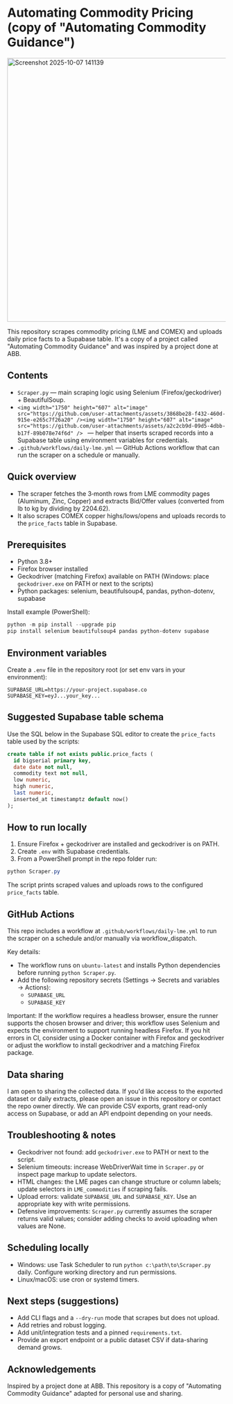 # Automating Commodity Pricing (copy of "Automating Commodity Guidance")

<img width="1750" height="607" alt="Screenshot 2025-10-07 141139" src="https://github.com/user-attachments/assets/75f55da1-9fa0-48e1-b86e-bdd1b671e692" />

This repository scrapes commodity pricing (LME and COMEX) and uploads daily price facts to a Supabase table. It's a copy of a project called "Automating Commodity Guidance" and was inspired by a project done at ABB.

## Contents
- `Scraper.py` — main scraping logic using Selenium (Firefox/geckodriver) + BeautifulSoup.
- `<img width="1750" height="607" alt="image" src="https://github.com/user-attachments/assets/3868be28-f432-460d-915e-e265c7f26a20" /><img width="1750" height="607" alt="image" src="https://github.com/user-attachments/assets/a2c2cb9d-09d5-4dbb-b17f-89b078e74f6d" />
` — helper that inserts scraped records into a Supabase table using environment variables for credentials.
- `.github/workflows/daily-lme.yml` — GitHub Actions workflow that can run the scraper on a schedule or manually.

## Quick overview
- The scraper fetches the 3‑month rows from LME commodity pages (Aluminum, Zinc, Copper) and extracts Bid/Offer values (converted from lb to kg by dividing by 2204.62).
- It also scrapes COMEX copper highs/lows/opens and uploads records to the `price_facts` table in Supabase.

## Prerequisites
- Python 3.8+
- Firefox browser installed
- Geckodriver (matching Firefox) available on PATH (Windows: place `geckodriver.exe` on PATH or next to the scripts)
- Python packages: selenium, beautifulsoup4, pandas, python-dotenv, supabase

Install example (PowerShell):

```powershell
python -m pip install --upgrade pip
pip install selenium beautifulsoup4 pandas python-dotenv supabase
```

## Environment variables
Create a `.env` file in the repository root (or set env vars in your environment):

```
SUPABASE_URL=https://your-project.supabase.co
SUPABASE_KEY=eyJ...your_key...
```

## Suggested Supabase table schema
Use the SQL below in the Supabase SQL editor to create the `price_facts` table used by the scripts:

```sql
create table if not exists public.price_facts (
  id bigserial primary key,
  date date not null,
  commodity text not null,
  low numeric,
  high numeric,
  last numeric,
  inserted_at timestamptz default now()
);
```

## How to run locally
1. Ensure Firefox + geckodriver are installed and geckodriver is on PATH.
2. Create `.env` with Supabase credentials.
3. From a PowerShell prompt in the repo folder run:

```powershell
python Scraper.py
```

The script prints scraped values and uploads rows to the configured `price_facts` table.

## GitHub Actions
This repo includes a workflow at `.github/workflows/daily-lme.yml` to run the scraper on a schedule and/or manually via workflow_dispatch.

Key details:
- The workflow runs on `ubuntu-latest` and installs Python dependencies before running `python Scraper.py`.
- Add the following repository secrets (Settings → Secrets and variables → Actions):
  - `SUPABASE_URL`
  - `SUPABASE_KEY`

Important: If the workflow requires a headless browser, ensure the runner supports the chosen browser and driver; this workflow uses Selenium and expects the environment to support running headless Firefox. If you hit errors in CI, consider using a Docker container with Firefox and geckodriver or adjust the workflow to install geckodriver and a matching Firefox package.

## Data sharing
I am open to sharing the collected data. If you'd like access to the exported dataset or daily extracts, please open an issue in this repository or contact the repo owner directly. We can provide CSV exports, grant read-only access on Supabase, or add an API endpoint depending on your needs.

## Troubleshooting & notes
- Geckodriver not found: add `geckodriver.exe` to PATH or next to the script.
- Selenium timeouts: increase WebDriverWait time in `Scraper.py` or inspect page markup to update selectors.
- HTML changes: the LME pages can change structure or column labels; update selectors in `LME_commodities` if scraping fails.
- Upload errors: validate `SUPABASE_URL` and `SUPABASE_KEY`. Use an appropriate key with write permissions.
- Defensive improvements: `Scraper.py` currently assumes the scraper returns valid values; consider adding checks to avoid uploading when values are None.

## Scheduling locally
- Windows: use Task Scheduler to run `python c:\path\to\Scraper.py` daily. Configure working directory and run permissions.
- Linux/macOS: use cron or systemd timers.

## Next steps (suggestions)
- Add CLI flags and a `--dry-run` mode that scrapes but does not upload.
- Add retries and robust logging.
- Add unit/integration tests and a pinned `requirements.txt`.
- Provide an export endpoint or a public dataset CSV if data-sharing demand grows.

## Acknowledgements
Inspired by a project done at ABB. This repository is a copy of "Automating Commodity Guidance" adapted for personal use and sharing.
